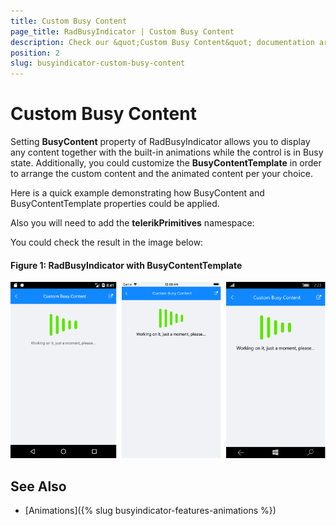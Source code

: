 ```yaml
---
title: Custom Busy Content
page_title: RadBusyIndicator | Custom Busy Content
description: Check our &quot;Custom Busy Content&quot; documentation article for Telerik BusyIndicator for Xamarin control.
position: 2
slug: busyindicator-custom-busy-content
---
```


#  Custom Busy Content

Setting **BusyContent** property of RadBusyIndicator allows you to display any content together with the built-in animations while the control is in Busy state. 
Additionally, you could customize the **BusyContentTemplate** in order to arrange the custom content and the animated content per your choice.

Here is a quick example demonstrating how BusyContent and BusyContentTemplate properties could be applied.

<snippet id='busyindicator-custombusycontent-xaml' />

Also you will need to add the **telerikPrimitives** namespace:

<snippet id='xmlns-telerikprimitives' />

You could check the result in the image below:

#### __Figure 1: RadBusyIndicator with BusyContentTemplate__  
![BusyIndicator example](images/busyindicator-custombusycontent.png)

## See Also

- [Animations]({% slug busyindicator-features-animations %})